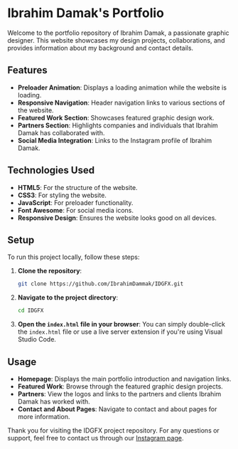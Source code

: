 
# Ibrahim Damak's Portfolio

Welcome to the portfolio repository of Ibrahim Damak, a passionate graphic designer. This website showcases my design projects, collaborations, and provides information about my background and contact details.


## Features

- **Preloader Animation**: Displays a loading animation while the website is loading.
- **Responsive Navigation**: Header navigation links to various sections of the website.
- **Featured Work Section**: Showcases featured graphic design work.
- **Partners Section**: Highlights companies and individuals that Ibrahim Damak has collaborated with.
- **Social Media Integration**: Links to the Instagram profile of Ibrahim Damak.

## Technologies Used

- **HTML5**: For the structure of the website.
- **CSS3**: For styling the website.
- **JavaScript**: For preloader functionality.
- **Font Awesome**: For social media icons.
- **Responsive Design**: Ensures the website looks good on all devices.

## Setup

To run this project locally, follow these steps:

1. **Clone the repository**:
    ```bash
    git clone https://github.com/IbrahimDammak/IDGFX.git
    ```
2. **Navigate to the project directory**:
    ```bash
    cd IDGFX
    ```
3. **Open the `index.html` file in your browser**:
    You can simply double-click the `index.html` file or use a live server extension if you're using Visual Studio Code.

## Usage

- **Homepage**: Displays the main portfolio introduction and navigation links.
- **Featured Work**: Browse through the featured graphic design projects.
- **Partners**: View the logos and links to the partners and clients Ibrahim Damak has worked with.
- **Contact and About Pages**: Navigate to contact and about pages for more information.


Thank you for visiting the IDGFX project repository. For any questions or support, feel free to contact us through our [Instagram page](https://www.instagram.com/id_graphicxx/).
